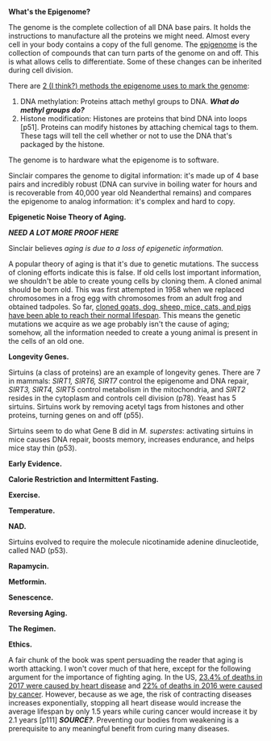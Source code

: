 **What's the Epigenome?**

The genome is the complete collection of all DNA base pairs. It holds the instructions to manufacture all the proteins we might need. Almost every cell in your body contains a copy of the full genome. The [epigenome](https://www.genome.gov/about-genomics/fact-sheets/Epigenomics-Fact-Sheet) is the collection of compounds that can turn parts of the genome on and off. This is what allows cells to differentiate. Some of these changes can be inherited during cell division. 

There are [2 (I think?) methods the epigenome uses to mark the genome](https://www.genome.gov/about-genomics/fact-sheets/Epigenomics-Fact-Sheet): 

1. DNA methylation: Proteins attach methyl groups to DNA. ***What do methyl groups do?***
2. Histone modification: Histones are proteins that bind DNA into loops [p51]. Proteins can modify histones by attaching chemical tags to them. These tags will tell the cell whether or not to use the DNA that's packaged by the histone. 

The genome is to hardware what the epigenome is to software. 

Sinclair compares the genome to digital information: it's made up of 4 base pairs and incredibly robust (DNA can survive in boiling water for hours and is recoverable from 40,000 year old Neanderthal remains) and compares the epigenome to analog information: it's complex and hard to copy. 

**Epigenetic Noise Theory of Aging.**

***NEED A LOT MORE PROOF HERE***

Sinclair believes *aging is due to a loss of epigenetic information.*

A popular theory of aging is that it's due to genetic mutations. The success of cloning efforts indicate this is false. If old cells lost important information, we shouldn't be able to create young cells by cloning them. A cloned animal should be born old. This was first attempted in 1958 when we replaced chromosomes in a frog egg with chromosomes from an adult frog and obtained tadpoles. So far, [cloned goats, dog, sheep, mice, cats, and pigs have been able to reach their normal lifespan](https://www.karger.com/Article/FullText/452444). This means the genetic mutations we acquire as we age probably isn't the cause of aging; somehow, all the information needed to create a young animal is present in the cells of an old one. 

**Longevity Genes.** 

Sirtuins (a class of proteins) are an example of longevity genes. There are 7 in mammals: *SIRT1, SIRT6, SIRT7* control the epigenome and DNA repair, *SIRT3, SIRT4, SIRT5* control metabolism in the mitochondria, and *SIRT2* resides in the cytoplasm and controls cell division (p78). Yeast has 5 sirtuins. Sirtuins work by removing acetyl tags from histones and other proteins, turning genes on and off (p55). 

Sirtuins seem to do what Gene B did in *M. superstes*: activating sirtuins in mice causes DNA repair, boosts memory, increases endurance, and helps mice stay thin (p53). 

**Early Evidence.** 

**Calorie Restriction and Intermittent Fasting.** 

**Exercise.**

**Temperature.**

**NAD.**

Sirtuins evolved to require the molecule nicotinamide adenine dinucleotide, called NAD (p53).  

**Rapamycin.**

**Metformin.**

**Senescence.**

**Reversing Aging.**

**The Regimen.**



**Ethics.** 

A fair chunk of the book was spent persuading the reader that aging is worth attacking. I won't cover much of that here, except for the following argument for the importance of fighting aging. In the US, [23.4% of deaths in 2017 were caused by heart disease](https://www.cdc.gov/heartdisease/facts.htm) and [22% of deaths in 2016 were caused by cancer](https://www.cancer.org/latest-news/facts-and-figures-2019.html). However, because as we age, the risk of contracting diseases increases exponentially, stopping all heart disease would increase the average lifespan by only 1.5 years while curing cancer would increase it by 2.1 years [p111] ***SOURCE?***. Preventing our bodies from weakening is a prerequisite to any meaningful benefit from curing many diseases. 
